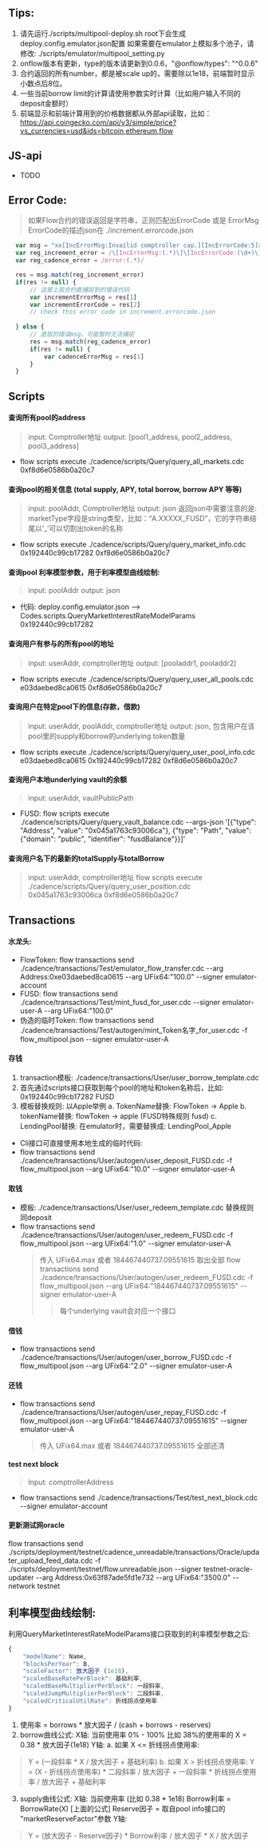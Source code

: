 
## Tips:
1. 请先运行./scripts/multipool-deploy.sh
   root下会生成deploy.config.emulator.json配置
   如果需要在emulator上模拟多个池子，请修改: ./scripts/emulator/multipool_setting.py
2. onflow版本有更新，type的版本请更新到0.0.6，"@onflow/types": "^0.0.6"
3. 合约返回的所有number，都是被scale up的，需要除以1e18，前端暂时显示小数点后8位。
4. 一些当前borrow limit的计算请使用参数实时计算（比如用户输入不同的deposit金额时）
5. 前端显示和前端计算用到的价格数据都从外部api读取，比如：https://api.coingecko.com/api/v3/simple/price?vs_currencies=usd&ids=bitcoin,ethereum,flow


## JS-api
* TODO

## Error Code:
> 如果Flow合约的错误返回是字符串，正则匹配出ErrorCode 或是 ErrorMsg
> ErrorCode的描述json在 ./increment.errorcode.json
```js
  var msg = "xx[IncErrorMsg:Invailid comptroller cap.][IncErrorCode:5]xx"
  var reg_increment_error = /\[IncErrorMsg:(.*)\]\[IncErrorCode:(\d+)\]/
  var reg_cadence_error = /error:(.*)/

  res = msg.match(reg_increment_error)
  if(res != null) {
      // 这是上层合约能捕捉到的错误代码
      var incrementErrorMsg = res[1]
      var incrementErrorCode = res[2]
      // check this error code in increment.errorcode.json
      
  } else {
      // 底层的错误msg，可能暂时无法捕捉
      res = msg.match(reg_cadence_error)
      if(res != null) {
          var cadenceErrorMsg = res[1]
      }
  }
```

## Scripts
#### 查询所有pool的address
> input: Comptroller地址
> output: [pool1_address, pool2_address, pool3_address]
* flow scripts execute ./cadence/scripts/Query/query_all_markets.cdc 0xf8d6e0586b0a20c7

#### 查询pool的相关信息 (total supply, APY, total borrow, borrow APY 等等)
> input: poolAddr, Comptroller地址
> output: json
  返回json中需要注意的是: marketType字段是string类型，比如：“A.XXXXX_FUSD”，它的字符串结尾以‘_’可以切割出token的名称
* flow scripts execute ./cadence/scripts/Query/query_market_info.cdc 0x192440c99cb17282 0xf8d6e0586b0a20c7

#### 查询pool 利率模型参数，用于利率模型曲线绘制:
> input: poolAddr
> output: json
* 代码:  deploy.config.emulator.json --> Codes.scripts.QueryMarketInterestRateModelParams  0x192440c99cb17282

#### 查询用户有参与的所有pool的地址
> input: userAddr, comptroller地址
> output: [pooladdr1, pooladdr2]
* flow scripts execute ./cadence/scripts/Query/query_user_all_pools.cdc e03daebed8ca0615 0xf8d6e0586b0a20c7

#### 查询用户在特定pool下的信息(存款，借款)
> input: userAddr, poolAddr, comptroller地址
> output: json, 包含用户在该pool里的supply和borrow的underlying token数量
* flow scripts execute ./cadence/scripts/Query/query_user_pool_info.cdc e03daebed8ca0615 0x192440c99cb17282 0xf8d6e0586b0a20c7

#### 查询用户本地underlying vault的余额
> input: userAddr, vaultPublicPath
* FUSD: flow scripts execute ./cadence/scripts/Query/query_vault_balance.cdc --args-json '[{"type": "Address", "value": "0x045a1763c93006ca"}, {"type": "Path", "value": {"domain": "public", "identifier": "fusdBalance"}}]'

#### 查询用户名下的最新的totalSupply与totalBorrow
> input: userAddr, comptroller地址
flow scripts execute ./cadence/scripts/Query/query_user_position.cdc 0x045a1763c93006ca 0xf8d6e0586b0a20c7


## Transactions
#### 水龙头:
* FlowToken: flow transactions send ./cadence/transactions/Test/emulator_flow_transfer.cdc --arg Address:0xe03daebed8ca0615 --arg UFix64:"100.0" --signer emulator-account
* FUSD: flow transactions send ./cadence/transactions/Test/mint_fusd_for_user.cdc --signer emulator-user-A --arg UFix64:"100.0"
* 伪造的临时Token: flow transactions send ./cadence/transactions/Test/autogen/mint_Token名字_for_user.cdc -f flow_multipool.json --signer emulator-user-A

#### 存钱
1. transaction模板: ./cadence/transactions/User/user_borrow_template.cdc
2. 首先通过scripts接口获取到每个pool的地址和token名称后，比如: 0x192440c99cb17282 FUSD
3. 模板替换规则: 以Apple举例
    a. TokenName替换:  FlowToken -> Apple
    b. tokenName替换:  flowToken -> apple (FUSD特殊规则 fusd)
    c. LendingPool替换: 在emulator时，需要替换成: LendingPool_Apple
* Cli接口可直接使用本地生成的临时代码:
* flow transactions send ./cadence/transactions/User/autogen/user_deposit_FUSD.cdc -f flow_multipool.json --arg UFix64:"10.0" --signer emulator-user-A

#### 取钱
* 模板: ./cadence/transactions/User/user_redeem_template.cdc
  替换规则同deposit
* flow transactions send ./cadence/transactions/User/autogen/user_redeem_FUSD.cdc -f flow_multipool.json --arg UFix64:"1.0" --signer emulator-user-A
    >传入 UFix64.max 或者 184467440737.09551615 取出全部
    >flow transactions send ./cadence/transactions/User/autogen/user_redeem_FUSD.cdc -f flow_multipool.json --arg UFix64:"184467440737.09551615" --signer emulator-user-A
    >>每个underlying vault会对应一个接口

#### 借钱
* flow transactions send ./cadence/transactions/User/autogen/user_borrow_FUSD.cdc -f flow_multipool.json --arg UFix64:"2.0" --signer emulator-user-A

#### 还钱
* flow transactions send ./cadence/transactions/User/autogen/user_repay_FUSD.cdc -f flow_multipool.json --arg UFix64:"184467440737.09551615" --signer emulator-user-A
    >传入 UFix64.max 或者 184467440737.09551615 全部还清

#### test next block
> Input: comptrollerAddress
* flow transactions send ./cadence/transactions/Test/test_next_block.cdc --signer emulator-account

#### 更新测试网oracle
flow transactions send ./scripts/deployment/testnet/cadence_unreadable/transactions/Oracle/updater_upload_feed_data.cdc -f ./scripts/deployment/testnet/flow.unreadable.json --signer testnet-oracle-updater --arg Address:0x63f87ade5fd1e732 --arg UFix64:"3500.0" --network testnet


## 利率模型曲线绘制:
利用QueryMarketInterestRateModelParams接口获取到的利率模型参数之后:
```js
{
    "modelName": Name,
    "blocksPerYear": B,
    "scaleFactor": 放大因子 (1e18),
    "scaledBaseRatePerBlock": 基础利率,
    "scaledBaseMultiplierPerBlock": 一段斜率,
    "scaledJumpMultiplierPerBlock": 二段斜率,
    "scaledCriticalUtilRate": 折线拐点使用率
}
```
1. 使用率 = borrows * 放大因子 / (cash + borrows - reserves)
2. borrow曲线公式:
X轴: 当前使用率 0% - 100% 比如 38%的使用率的 X = 0.38 * 放大因子(1e18)
Y轴: 
a. 如果 X <= 折线拐点使用率:
> Y = (一段斜率 * X / 放大因子 + 基础利率)
b. 如果 X > 折线拐点使用率:
> Y = (X - 折线拐点使用率) * 二段斜率 / 放大因子 + 一段斜率 * 折线拐点使用率 / 放大因子 + 基础利率

3. supply曲线公式:
X轴: 当前使用率 (比如 0.38 * 1e18)
Borrow利率 = BorrowRate(X) [上面的公式]
Reserve因子 = 取自pool info接口的 "marketReserveFactor"参数
Y轴: 
> Y = (放大因子 - Reserve因子) * Borrow利率 / 放大因子 * X / 放大因子